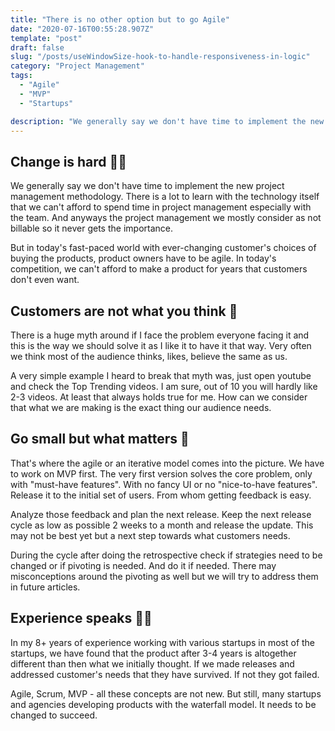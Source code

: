 ```yaml
---
title: "There is no other option but to go Agile"
date: "2020-07-16T00:55:28.907Z"
template: "post"
draft: false
slug: "/posts/useWindowSize-hook-to-handle-responsiveness-in-logic"
category: "Project Management"
tags:
  - "Agile"
  - "MVP"
  - "Startups"

description: "We generally say we don't have time to implement the new project management methodology. There is a lot to learn with the technology itself that we can't afford to spend time in project management especially with the team. And anyways the project management we mostly consider as not billable so it never gets the importance."
---
```


## Change is hard 🏋️‍♀️

We generally say we don't have time to implement the new project management methodology. There is a lot to learn with the technology itself that we can't afford to spend time in project management especially with the team. And anyways the project management we mostly consider as not billable so it never gets the importance.

But in today's fast-paced world with ever-changing customer's choices of buying the products, product owners have to be agile. In today's competition, we can't afford to make a product for years that customers don't even want.

## Customers are not what you think 💭

There is a huge myth around if I face the problem everyone facing it and this is the way we should solve it as I like it to have it that way. Very often we think most of the audience thinks, likes, believe the same as us.

A very simple example I heard to break that myth was, just open youtube and check the Top Trending videos. I am sure, out of 10 you will hardly like 2-3 videos. At least that always holds true for me. How can we consider that what we are making is the exact thing our audience needs.

## Go small but what matters 🐣

That's where the agile or an iterative model comes into the picture. We have to work on MVP first. The very first version solves the core problem, only with "must-have features". With no fancy UI or no "nice-to-have features". Release it to the initial set of users. From whom getting feedback is easy.

Analyze those feedback and plan the next release. Keep the next release cycle as low as possible 2 weeks to a month and release the update. This may not be best yet but a next step towards what customers needs.

During the cycle after doing the retrospective check if strategies need to be changed or if pivoting is needed. And do it if needed. There may misconceptions around the pivoting as well but we will try to address them in future articles.

## Experience speaks 👨‍💼

In my 8+ years of experience working with various startups in most of the startups, we have found that the product after 3-4 years is altogether different than then what we initially thought. If we made releases and addressed customer's needs that they have survived. If not they got failed.

Agile, Scrum, MVP - all these concepts are not new. But still, many startups and agencies developing products with the waterfall model. It needs to be changed to succeed.
